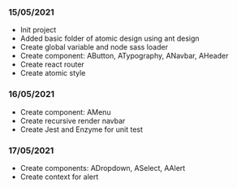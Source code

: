 ### 15/05/2021
- Init project
- Added basic folder of atomic design using ant design
- Create global variable and node sass loader
- Create component: AButton, ATypography, ANavbar, AHeader
- Create react router
- Create atomic style

### 16/05/2021
- Create component: AMenu
- Create recursive render navbar
- Create Jest and Enzyme for unit test

### 17/05/2021
- Create components: ADropdown, ASelect, AAlert
- Create context for alert